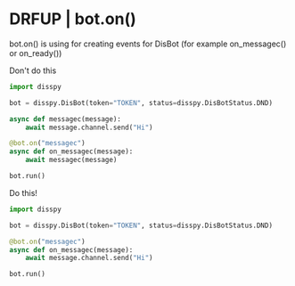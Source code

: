 # DRFUP | bot.on()

bot.on() is using for creating events for DisBot
(for example on_messagec() or on_ready())

Don't do this
```python
import disspy

bot = disspy.DisBot(token="TOKEN", status=disspy.DisBotStatus.DND)

async def messagec(message):
    await message.channel.send("Hi")

@bot.on("messagec")
async def on_messagec(message):
    await messagec(message)

bot.run()
```

Do this!
```python
import disspy

bot = disspy.DisBot(token="TOKEN", status=disspy.DisBotStatus.DND)

@bot.on("messagec")
async def on_messagec(message):
    await message.channel.send("Hi")

bot.run()
```
